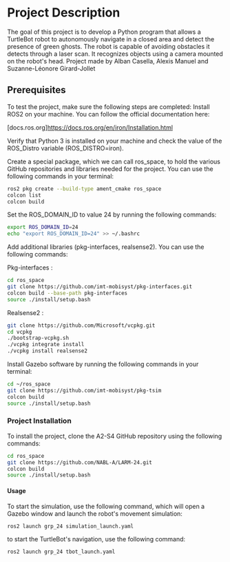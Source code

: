 # Project Description

The goal of this project is to develop a Python program that allows a TurtleBot robot to autonomously navigate in a closed area and detect the presence of green ghosts.
The robot is capable of avoiding obstacles it detects through a laser scan. It recognizes objects using a camera mounted on the robot's head.
Project made by Alban Casella, Alexis Manuel and Suzanne-Léonore Girard-Jollet

## Prerequisites

To test the project, make sure the following steps are completed:
Install ROS2 on your machine.
You can follow the official documentation here: 

    
[docs.ros.org]https://docs.ros.org/en/iron/Installation.html
    

Verify that Python 3 is installed on your machine and check the value of the ROS_Distro variable (ROS_DISTRO=iron).

Create a special package, which we can call ros_space, to hold the various GitHub repositories and libraries needed for the project.
You can use the following commands in your terminal:

```sh    
ros2 pkg create --build-type ament_cmake ros_space
colcon list
colcon build
```        

Set the ROS_DOMAIN_ID to value 24 by running the following commands:

```sh
export ROS_DOMAIN_ID=24
echo "export ROS_DOMAIN_ID=24" >> ~/.bashrc
```

Add additional libraries (pkg-interfaces, realsense2).
You can use the following commands:

Pkg-interfaces :

```sh
cd ros_space
git clone https://github.com/imt-mobisyst/pkg-interfaces.git
colcon build --base-path pkg-interfaces
source ./install/setup.bash
```
        
Realsense2 :

```sh  
git clone https://github.com/Microsoft/vcpkg.git
cd vcpkg
./bootstrap-vcpkg.sh
./vcpkg integrate install
./vcpkg install realsense2
```
    
Install Gazebo software by running the following commands in your terminal:

```sh
cd ~/ros_space
git clone https://github.com/imt-mobisyst/pkg-tsim
colcon build
source ./install/setup.bash
```



### Project Installation

To install the project, clone the A2-S4 GitHub repository using the following commands:

```sh
cd ros_space
git clone https://github.com/NABL-A/LARM-24.git
colcon build
source ./install/setup.bash
```
    
#### Usage

To start the simulation, use the following command, which will open a Gazebo window and launch the robot's movement simulation:

```sh    
ros2 launch grp_24 simulation_launch.yaml
```

to start the TurtleBot's navigation, use the following command:
   
```sh
ros2 launch grp_24 tbot_launch.yaml
```